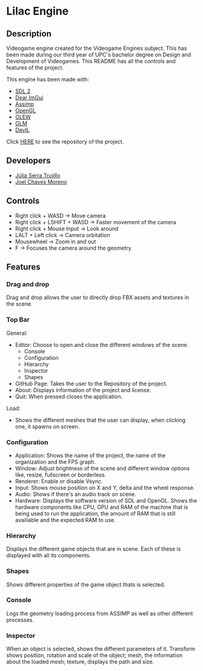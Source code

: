 # Lilac Engine
## Description
Videogame engine created for the Videogame Engines subject. This has been made during our third year of UPC's bachelor degree on Design and Development of Videogames. This README has all the controls and features of the project.

This engine has been made with:
* [SDL 2](https://www.libsdl.org)
* [Dear ImGui](https://github.com/ocornut/imgui)
* [Assimp](https://github.com/assimp/assimp)
* [OpenGL](https://www.opengl.org)
* [GLEW](https://glew.sourceforge.net)
* [GLM](https://www.opengl.org/sdk/libs/GLM/)
* [DevIL](https://openil.sourceforge.net)

Click [HERE](https://github.com/CITM-UPC/LilacEngine2) to see the repository of the project.

## Developers
* [Júlia Serra Trujillo](https://github.com/softdrawss)
* [Joel Chaves Moreno](https://github.com/JoeyCM)

## Controls
* Right click + WASD -> Move camera
* Right click + LSHIFT + WASD -> Faster movement of the camera
* Right click + Mouse Input -> Look around
* LALT + Left click -> Camera orbitation
* Mousewheel -> Zoom in and out
* F -> Focuses the camera around the geometry

## Features

### Drag and drop
Drag and drop allows the user to directly drop FBX assets and textures in the scene.

### Top Bar
General:
* Editor: Choose to open and close the different windows of the scene.
  * Console
  * Configuration
  * Hierarchy
  * Inspector
  * Shapes
* GitHub Page: Takes the user to the Repository of the project.
* About: Displays information of the project and license.
* Quit: When pressed closes the application.

Load:
* Shows the different meshes that the user can display, when clicking one, it spawns on screen.

### Configuration
* Application: Shows the name of the project, the name of the organization and the FPS graph.
* Window: Adjust brightness of the scene and different window options like, resize, fullscreen or borderless.
* Renderer: Enable or disable Vsync.
* Input: Shows mouse position on X and Y, delta and the wheel response.
* Audio: Shows if there's an audio track on scene.
* Hardware: Displays the software version of SDL and OpenGL. Shows the hardware components like CPU, GPU and RAM of the machine that is being used to run the application, the amount of RAM that is still availiable and the expected RAM to use.

### Hierarchy
Displays the different game objects that are in scene. Each of these is displayed with all its components.

### Shapes
Shows different properties of the game object thats is selected.

### Console
Logs the geometry loading process from ASSIMP as well as other different processes.

### Inspector
When an object is selected, shows the different parameters of it. Transform shows position, rotation and scale of the object; mesh, the information about the loaded mesh; texture, displays the path and size.
